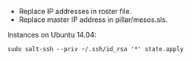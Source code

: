 * Replace IP addresses in roster file.
* Replace master IP address in pillar/mesos.sls.

Instances on Ubuntu 14.04:

```
sudo salt-ssh --priv ~/.ssh/id_rsa '*' state.apply                           
```
